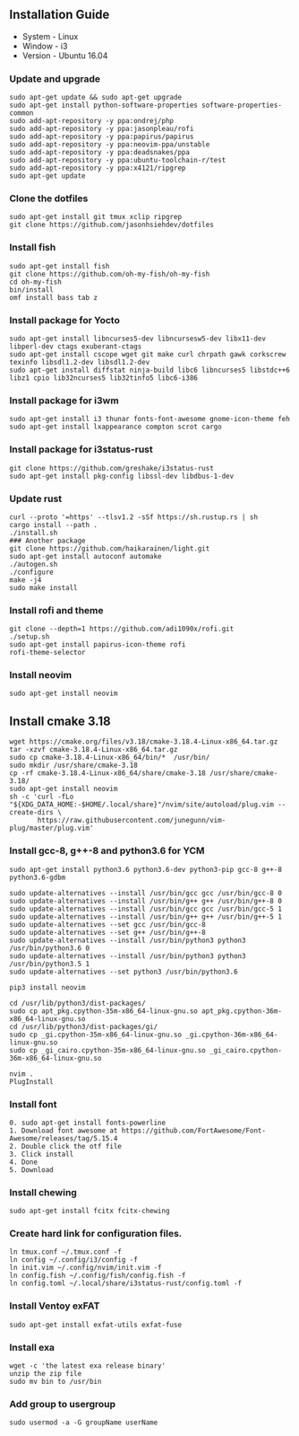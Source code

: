 ## Installation Guide
- System - Linux
- Window - i3
- Version - Ubuntu 16.04
### Update and upgrade
```shell=
sudo apt-get update && sudo apt-get upgrade 
sudo apt-get install python-software-properties software-properties-common
sudo add-apt-repository -y ppa:ondrej/php
sudo add-apt-repository -y ppa:jasonpleau/rofi
sudo add-apt-repository -y ppa:papirus/papirus
sudo add-apt-repository -y ppa:neovim-ppa/unstable
sudo add-apt-repository -y ppa:deadsnakes/ppa
sudo add-apt-repository -y ppa:ubuntu-toolchain-r/test
sudo add-apt-repository -y ppa:x4121/ripgrep
sudo apt-get update
```

### Clone the dotfiles
```shell=
sudo apt-get install git tmux xclip ripgrep
git clone https://github.com/jasonhsiehdev/dotfiles
```


### Install fish
```shell=
sudo apt-get install fish
git clone https://github.com/oh-my-fish/oh-my-fish
cd oh-my-fish
bin/install
omf install bass tab z
```


### Install package for Yocto
```shell=
sudo apt-get install libncurses5-dev libncursesw5-dev libx11-dev libperl-dev ctags exuberant-ctags 
sudo apt-get install cscope wget git make curl chrpath gawk corkscrew texinfo libsdl1.2-dev libsdl1.2-dev 
sudo apt-get install diffstat ninja-build libc6 libncurses5 libstdc++6 libz1 cpio lib32ncurses5 lib32tinfo5 libc6-i386
```

### Install package for i3wm
```shell=
sudo apt-get install i3 thunar fonts-font-awesome gnome-icon-theme feh
sudo apt-get install lxappearance compton scrot cargo
```

### Install package for i3status-rust
```shell=
git clone https://github.com/greshake/i3status-rust
sudo apt-get install pkg-config libssl-dev libdbus-1-dev
```

### Update rust
```shell=
curl --proto '=https' --tlsv1.2 -sSf https://sh.rustup.rs | sh
cargo install --path .
./install.sh
### Another package
git clone https://github.com/haikarainen/light.git
sudo apt-get install autoconf automake
./autogen.sh 
./configure
make -j4 
sudo make install
```

### Install rofi and theme
```shell=
git clone --depth=1 https://github.com/adi1090x/rofi.git
./setup.sh
sudo apt-get install papirus-icon-theme rofi
rofi-theme-selector
```

### Install neovim
```shell=
sudo apt-get install neovim
```

## Install cmake 3.18
```shell=
wget https://cmake.org/files/v3.18/cmake-3.18.4-Linux-x86_64.tar.gz
tar -xzvf cmake-3.18.4-Linux-x86_64.tar.gz
sudo cp cmake-3.18.4-Linux-x86_64/bin/*  /usr/bin/
sudo mkdir /usr/share/cmake-3.18
cp -rf cmake-3.18.4-Linux-x86_64/share/cmake-3.18 /usr/share/cmake-3.18/
sudo apt-get install neovim
sh -c 'curl -fLo "${XDG_DATA_HOME:-$HOME/.local/share}"/nvim/site/autoload/plug.vim --create-dirs \
       https://raw.githubusercontent.com/junegunn/vim-plug/master/plug.vim'

```

### Install gcc-8, g++-8 and python3.6 for YCM
```shell=
sudo apt-get install python3.6 python3.6-dev python3-pip gcc-8 g++-8 python3.6-gdbm

sudo update-alternatives --install /usr/bin/gcc gcc /usr/bin/gcc-8 0
sudo update-alternatives --install /usr/bin/g++ g++ /usr/bin/g++-8 0 
sudo update-alternatives --install /usr/bin/gcc gcc /usr/bin/gcc-5 1 
sudo update-alternatives --install /usr/bin/g++ g++ /usr/bin/g++-5 1 
sudo update-alternatives --set gcc /usr/bin/gcc-8 
sudo update-alternatives --set g++ /usr/bin/g++-8 
sudo update-alternatives --install /usr/bin/python3 python3 /usr/bin/python3.6 0
sudo update-alternatives --install /usr/bin/python3 python3 /usr/bin/python3.5 1
sudo update-alternatives --set python3 /usr/bin/python3.6

pip3 install neovim 

cd /usr/lib/python3/dist-packages/
sudo cp apt_pkg.cpython-35m-x86_64-linux-gnu.so apt_pkg.cpython-36m-x86_64-linux-gnu.so
cd /usr/lib/python3/dist-packages/gi/
sudo cp _gi.cpython-35m-x86_64-linux-gnu.so _gi.cpython-36m-x86_64-linux-gnu.so
sudo cp _gi_cairo.cpython-35m-x86_64-linux-gnu.so _gi_cairo.cpython-36m-x86_64-linux-gnu.so

nvim .
PlugInstall
```

### Install font
```shell=
0. sudo apt-get install fonts-powerline
1. Download font awesome at https://github.com/FortAwesome/Font-Awesome/releases/tag/5.15.4
2. Double click the otf file
3. Click install
4. Done
5. Download 
```

### Install chewing
```shell=
sudo apt-get install fcitx fcitx-chewing
```

### Create hard link for configuration files.
```shell=
ln tmux.conf ~/.tmux.conf -f 
ln config ~/.config/i3/config -f 
ln init.vim ~/.config/nvim/init.vim -f 
ln config.fish ~/.config/fish/config.fish -f
ln config.toml ~/.local/share/i3status-rust/config.toml -f
```

### Install Ventoy exFAT
```shell=
sudo apt-get install exfat-utils exfat-fuse
```


### Install exa 
```shell=
wget -c 'the latest exa release binary'
unzip the zip file
sudo mv bin to /usr/bin
```


### Add group to usergroup
```shell=
sudo usermod -a -G groupName userName
```
